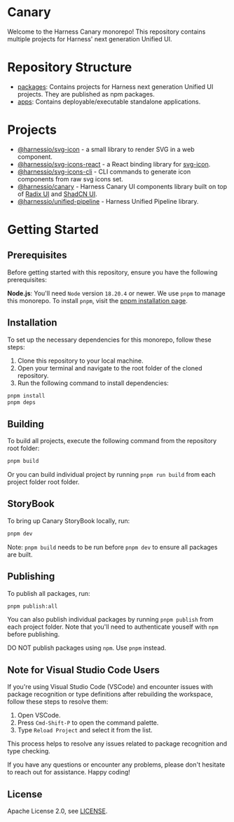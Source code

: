 # Canary

Welcome to the Harness Canary monorepo! This repository contains multiple projects for Harness' next generation Unified UI.

# Repository Structure

- [packages](./packages/): Contains projects for Harness next generation Unified UI projects. They are published as npm packages.
- [apps](./apps/): Contains deployable/executable standalone applications.

# Projects

- [@harnessio/svg-icon](./packages/svg-icon) - a small library to render SVG in a web component.
- [@harnessio/svg-icons-react](./packages/svg-icon-react/) - a React binding library for [svg-icon](./libs/svg-icon).
- [@harnessio/svg-icons-cli](./packages/svg-icon-cli/) - CLI commands to generate icon components from raw svg icons set.
- [@harnessio/canary](./packages/canary/) - Harness Canary UI components library built on top of [Radix UI](https://www.radix-ui.com/) and [ShadCN UI](https://ui.shadcn.com/).
- [@harnessio/unified-pipeline](./packages/unified-pipeline/) - Harness Unified Pipeline library.

# Getting Started

## Prerequisites

Before getting started with this repository, ensure you have the following prerequisites:

**Node.js**: You'll need `Node` version `18.20.4` or newer.
We use `pnpm` to manage this monorepo. To install `pnpm`, visit the [pnpm installation page](https://pnpm.io/installation).

## Installation

To set up the necessary dependencies for this monorepo, follow these steps:

1. Clone this repository to your local machine.
2. Open your terminal and navigate to the root folder of the cloned repository.
3. Run the following command to install dependencies:

```sh
pnpm install
pnpm deps
```

## Building

To build all projects, execute the following command from the repository root folder:

```sh
pnpm build
```

Or you can build individual project by running `pnpm run build` from each project folder root folder.

## StoryBook

To bring up Canary StoryBook locally, run:

```sh
pnpm dev
```

Note: `pnpm build` needs to be run before `pnpm dev` to ensure all packages are built.

## Publishing

To publish all packages, run:

```sh
pnpm publish:all
```

You can also publish individual packages by running `pnpm publish` from each project folder. Note that you'll need to authenticate youself with `npm` before publishing.

DO NOT publish packages using `npm`. Use `pnpm` instead.

## Note for Visual Studio Code Users

If you're using Visual Studio Code (VSCode) and encounter issues with package recognition or type definitions after rebuilding the workspace, follow these steps to resolve them:

1. Open VSCode.
2. Press `Cmd-Shift-P` to open the command palette.
3. Type `Reload Project` and select it from the list.

This process helps to resolve any issues related to package recognition and type checking.

If you have any questions or encounter any problems, please don't hesitate to reach out for assistance. Happy coding!

## License

Apache License 2.0, see [LICENSE](https://github.com/harness/gitness/blob/main/LICENSE).
